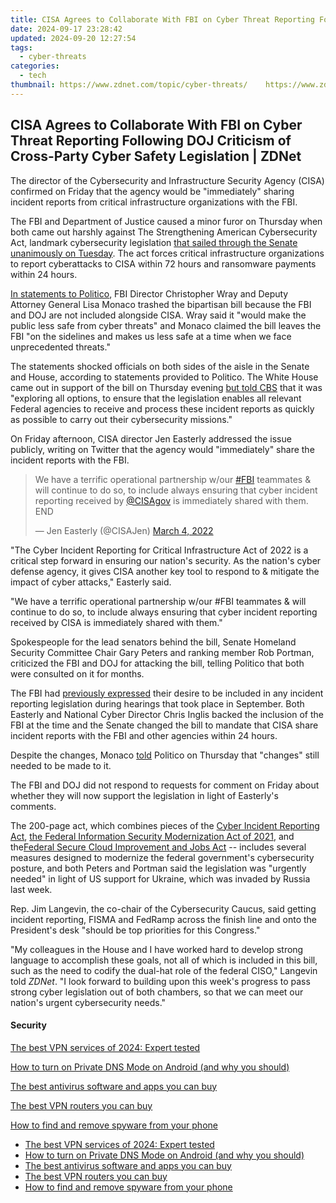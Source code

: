 ```yaml
---
title: CISA Agrees to Collaborate With FBI on Cyber Threat Reporting Following DOJ Criticism of Cross-Party Cyber Safety Legislation | ZDNet
date: 2024-09-17 23:28:42
updated: 2024-09-20 12:27:54
tags:
  - cyber-threats
categories:
  - tech
thumbnail: https://www.zdnet.com/topic/cyber-threats/    https://www.zdnet.com/a/img/resize/956f0930a4f1f58fa7c59ab085358c030fa29408/2015/11/17/af9a94ab-6d4c-4700-85b6-b3779b70645e/justice-hero.jpg?width=170&height=96&fit=crop&auto=webp
---
```


## CISA Agrees to Collaborate With FBI on Cyber Threat Reporting Following DOJ Criticism of Cross-Party Cyber Safety Legislation | ZDNet

The director of the Cybersecurity and Infrastructure Security Agency (CISA) confirmed on Friday that the agency would be "immediately" sharing incident reports from critical infrastructure organizations with the FBI.

The FBI and Department of Justice caused a minor furor on Thursday when both came out harshly against The Strengthening American Cybersecurity Act, landmark cybersecurity legislation [that sailed through the Senate unanimously on Tuesday](https://www.zdnet.com/article/senate-passes-cybersecurity-act-forcing-critical-infrastructure-orgs-to-report-cyberattacks-ransom-payments/). The act forces critical infrastructure organizations to report cyberattacks to CISA within 72 hours and ransomware payments within 24 hours. 

[In statements to Politico](https://www.politico.com/news/2022/03/02/doj-hack-reporting-bill-fbi-less-safe-00013420), FBI Director Christopher Wray and Deputy Attorney General Lisa Monaco trashed the bipartisan bill because the FBI and DOJ are not included alongside CISA. Wray said it "would make the public less safe from cyber threats" and Monaco claimed the bill leaves the FBI "on the sidelines and makes us less safe at a time when we face unprecedented threats."

The statements shocked officials on both sides of the aisle in the Senate and House, according to statements provided to Politico. The White House came out in support of the bill on Thursday evening [but told CBS](https://www.cbsnews.com/news/cyber-reporting-bill-cisa-white-house-support/?ftag=CNM-00-10aab8d&linkId=154884347) that it was "exploring all options, to ensure that the legislation enables all relevant Federal agencies to receive and process these incident reports as quickly as possible to carry out their cybersecurity missions."

On Friday afternoon, CISA director Jen Easterly addressed the issue publicly, writing on Twitter that the agency would "immediately" share the incident reports with the FBI.

> We have a terrific operational partnership w/our [#FBI](https://twitter.com/hashtag/FBI?src=hash&ref%5Fsrc=twsrc^tfw) teammates & will continue to do so, to include always ensuring that cyber incident reporting received by [@CISAgov](https://twitter.com/CISAgov?ref%5Fsrc=twsrc^tfw) is immediately shared with them. END
> 
> — Jen Easterly (@CISAJen) [March 4, 2022](https://twitter.com/CISAJen/status/1499805121437487108?ref%5Fsrc=twsrc^tfw)

"The Cyber Incident Reporting for Critical Infrastructure Act of 2022 is a critical step forward in ensuring our nation's security. As the nation's cyber defense agency, it gives CISA another key tool to respond to & mitigate the impact of cyber attacks," Easterly said. 

"We have a terrific operational partnership w/our #FBI teammates & will continue to do so, to include always ensuring that cyber incident reporting received by CISA is immediately shared with them."

Spokespeople for the lead senators behind the bill, Senate Homeland Security Committee Chair Gary Peters and ranking member Rob Portman, criticized the FBI and DOJ for attacking the bill, telling Politico that both were consulted on it for months. 

The FBI had [previously expressed](https://www.politico.com/news/2021/11/16/fbi-cyberattack-reporting-bill-522699) their desire to be included in any incident reporting legislation during hearings that took place in September. Both Easterly and National Cyber Director Chris Inglis backed the inclusion of the FBI at the time and the Senate changed the bill to mandate that CISA share incident reports with the FBI and other agencies within 24 hours. 

Despite the changes, Monaco [told](https://twitter.com/ericgeller/status/1499193703210045442) Politico on Thursday that "changes" still needed to be made to it. 

The FBI and DOJ did not respond to requests for comment on Friday about whether they will now support the legislation in light of Easterly's comments. 

The 200-page act, which combines pieces of the [Cyber Incident Reporting Act](https://www.hsgac.senate.gov/media/majority-media/peters-and-portman-introduce-bipartisan-legislation-requiring-critical-infrastructure-entities-to-report-cyber-attacks), [the Federal Information Security Modernization Act of 2021](https://www.hsgac.senate.gov/media/majority-media/peters-and-portman-release-bipartisan-legislation-to-bolster-federal-cybersecurity-), and the[Federal Secure Cloud Improvement and Jobs Act](https://www.hsgac.senate.gov/media/majority-media/peters-hawley-hassan-and-daines-introduce-bipartisan-bill-to-ensure-federal-agencies-can-quickly-and-securely-adopt-cloud-technology) \-- includes several measures designed to modernize the federal government's cybersecurity posture, and both Peters and Portman said the legislation was "urgently needed" in light of US support for Ukraine, which was invaded by Russia last week. 

Rep. Jim Langevin, the co-chair of the Cybersecurity Caucus, said getting incident reporting, FISMA and FedRamp across the finish line and onto the President's desk "should be top priorities for this Congress."

"My colleagues in the House and I have worked hard to develop strong language to accomplish these goals, not all of which is included in this bill, such as the need to codify the dual-hat role of the federal CISO," Langevin told _ZDNet_. "I look forward to building upon this week's progress to pass strong cyber legislation out of both chambers, so that we can meet our nation's urgent cybersecurity needs."

#### Security

[The best VPN services of 2024: Expert tested](https://www.zdnet.com/article/best-vpn/ "The best VPN services of 2024: Expert tested")

[How to turn on Private DNS Mode on Android (and why you should)](https://www.zdnet.com/article/how-to-turn-on-private-dns-mode-on-android-and-why-you-should/ "How to turn on Private DNS Mode on Android (and why you should)")

[The best antivirus software and apps you can buy](https://www.zdnet.com/article/best-antivirus/ "The best antivirus software and apps you can buy")

[The best VPN routers you can buy](https://www.zdnet.com/article/best-vpn-router/ "The best VPN routers you can buy")

[How to find and remove spyware from your phone](https://www.zdnet.com/article/how-to-find-and-remove-spyware-from-your-phone/ "How to find and remove spyware from your phone")

* [The best VPN services of 2024: Expert tested](https://www.zdnet.com/article/best-vpn/ "The best VPN services of 2024: Expert tested")
* [How to turn on Private DNS Mode on Android (and why you should)](https://www.zdnet.com/article/how-to-turn-on-private-dns-mode-on-android-and-why-you-should/ "How to turn on Private DNS Mode on Android (and why you should)")
* [The best antivirus software and apps you can buy](https://www.zdnet.com/article/best-antivirus/ "The best antivirus software and apps you can buy")
* [The best VPN routers you can buy](https://www.zdnet.com/article/best-vpn-router/ "The best VPN routers you can buy")
* [How to find and remove spyware from your phone](https://www.zdnet.com/article/how-to-find-and-remove-spyware-from-your-phone/ "How to find and remove spyware from your phone")

<ins class="adsbygoogle"
     style="display:block"
     data-ad-format="autorelaxed"
     data-ad-client="ca-pub-7571918770474297"
     data-ad-slot="1223367746"></ins>



<ins class="adsbygoogle"
     style="display:block"
     data-ad-client="ca-pub-7571918770474297"
     data-ad-slot="8358498916"
     data-ad-format="auto"
     data-full-width-responsive="true"></ins>
